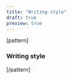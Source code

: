 ```yaml
---
title: "Writing style"
draft: true
preview: true
---
```


[pattern]
<h3>Writing style</h3>
[/pattern]
